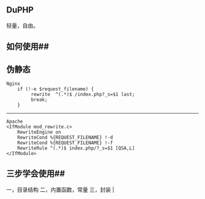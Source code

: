 ﻿## DuPHP ##
轻量，自由。
## 如何使用##

伪静态
--------
    
    Nginx
        if (!-e $request_filename) {
       		 rewrite  ^(.*)$ /index.php?_s=$1 last;
             break;
        }
---------

	Apache
	<IfModule mod_rewrite.c>
		RewriteEngine on
		RewriteCond %{REQUEST_FILENAME} !-d
		RewriteCond %{REQUEST_FILENAME} !-f
		RewriteRule ^(.*)$ index.php/?_s=$1 [QSA,L]
	</IfModule>
## 三步学会使用##
一，目录结构
二，内置函数，常量
三，封装
              |